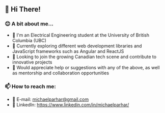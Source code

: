 ## 👋 Hi There!

### 😊 A bit about me...
- 📖 I'm an Electrical Engineering student at the University of British Columbia (UBC)
- 🔭 Currently exploring different web development libraries and JavaScript frameworks such as Angular and ReactJS
- 🌱 Looking to join the growing Canadian tech scene and contribute to innovative projects
- 🤔 Would appreciate help or suggestions with any of the above, as well as mentorship and collaboration opportunities

### 📫 How to reach me:
- 📧 E-mail: michaelparhar@gmail.com
- 🔗 LinkedIn: https://www.linkedin.com/in/michaelparhar/
